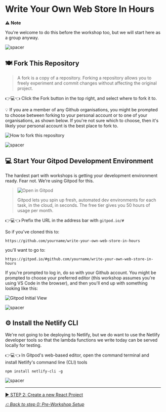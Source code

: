 # Write Your Own Web Store In Hours

⚠️ **Note**

You're welcome to do this before the workshop too, but we will start here as a group anyway.

![spacer](workshop-assets/readme-images/spacer.png)

## 🍽️ Fork This Repository

> A fork is a copy of a repository. Forking a repository allows you to freely experiment and commit changes without affecting the original project.

👉💻👈 Click the Fork button in the top right, and select where to fork it to.

💡 If you are a member of any Github organisations, you might be prompted to choose between forking to your personal account or to one of your organisations, as shown below. If you're not sure which to choose, then it's likely your personal account is the best place to fork to.

![How to fork this repository](workshop-assets/readme-images/fork-repo.png)

![spacer](workshop-assets/readme-images/spacer.png)

## 💻 Start Your Gitpod Development Environment

The hardest part with workshops is getting your development environment ready. Fear not. We're using Gitpod for this.

> ![Open in Gitpod](https://www.gitpod.io/svg/media-kit/logo-dark-theme.svg)
>
> Gitpod lets you spin up fresh, automated dev environments for each task, in the cloud, in seconds. The free tier gives you 50 hours of usage per month.

👉💻👈 Prefix the URL in the address bar with `gitpod.io/#`

So if you've cloned this to:

```
https://github.com/yourname/write-your-own-web-store-in-hours
```

you'll want to go to:

```
https://gitpod.io/#github.com/yourname/write-your-own-web-store-in-hours
```

If you're prompted to log in, do so with your Github account. You might be prompted to choose your preferred editor (this workshop assumes you're using VS Code in the browser), and then you'll end up with something looking like this:

![Gitpod Initial View](workshop-assets/readme-images/gitpod-initial-view.jpg)

![spacer](workshop-assets/readme-images/spacer.png)

## ⚙️ Install the Netlify CLI

We're not going to be deploying to Netlify, but we do want to use the Netlify developer tools so that the lambda functions we write today can be served locally for testing.

👉💻👈 In Gitpod's web-based editor, open the command terminal and install Netlify's command line (CLI) tools

```shell
npm install netlify-cli -g
```

![spacer](workshop-assets/readme-images/spacer.png)

---

[▶️ STEP 2: Create a new React Project](./STEP-2-NEW-REACT-PROJECT.md)

_[⎌ Back to step 0: Pre-Workshop Setup](./STEP-0-PRE-WORKSHOP.md)_
